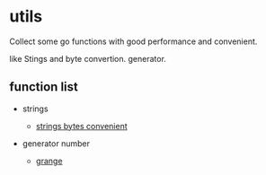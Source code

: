 # utils
Collect some go functions with good performance and convenient.

like Stings and byte convertion. generator.


## function list

- strings
  - [strings bytes convenient](https://github.com/slclub/utils/blob/master/bytesconv/bytesconv.go)
  
- generator number
  - [grange](https://github.com/slclub/utils/blob/master/grange.go)
